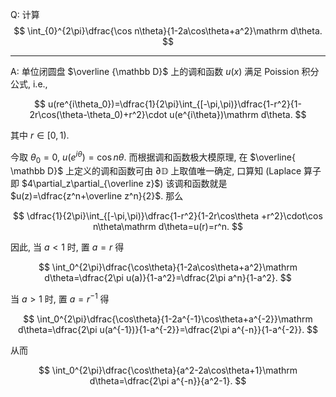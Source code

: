 Q: 计算
$$
\int_{0}^{2\pi}\dfrac{\cos n\theta}{1-2a\cos\theta+a^2}\mathrm d\theta.
$$

***

A: 单位闭圆盘 $\overline {\mathbb D}$ 上的调和函数 $u(x)$ 满足 Poission 积分公式, i.e.,

$$
u(re^{i\theta_0})=\dfrac{1}{2\pi}\int_{[-\pi,\pi)}\dfrac{1-r^2}{1-2r\cos(\theta-\theta_0)+r^2}\cdot u(e^{i\theta})\mathrm d\theta.
$$

其中 $r\in[0,1)$.

今取 $\theta_0=0$, $u(e^{i\theta})=\cos n\theta$. 而根据调和函数极大模原理, 在 $\overline{ \mathbb D}$ 上定义的调和函数可由 $\partial \mathbb D$ 上取值唯一确定, 口算知 (Laplace 算子即 $4\partial_z\partial_{\overline z}$) 该调和函数就是 $u(z)=\dfrac{z^n+\overline z^n}{2}$. 那么

$$
\dfrac{1}{2\pi}\int_{[-\pi,\pi)}\dfrac{1-r^2}{1-2r\cos\theta +r^2}\cdot\cos n\theta\mathrm d\theta=u(r)=r^n.
$$

因此, 当 $a<1$ 时, 置 $a=r$ 得

$$
\int_0^{2\pi}\dfrac{\cos\theta}{1-2a\cos\theta+a^2}\mathrm d\theta=\dfrac{2\pi u(a)}{1-a^2}=\dfrac{2\pi a^n}{1-a^2}.
$$

当 $a>1$ 时, 置 $a=r^{-1}$ 得

$$
\int_0^{2\pi}\dfrac{\cos\theta}{1-2a^{-1}\cos\theta+a^{-2}}\mathrm d\theta=\dfrac{2\pi u(a^{-1})}{1-a^{-2}}=\dfrac{2\pi a^{-n}}{1-a^{-2}}.
$$

从而

$$
\int_0^{2\pi}\dfrac{\cos\theta}{a^2-2a\cos\theta+1}\mathrm d\theta=\dfrac{2\pi a^{-n}}{a^2-1}.
$$

